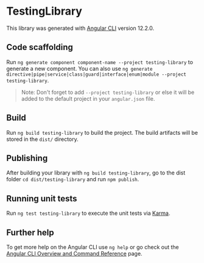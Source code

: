 # TestingLibrary

This library was generated with [Angular CLI](https://github.com/angular/angular-cli) version 12.2.0.

## Code scaffolding

Run `ng generate component component-name --project testing-library` to generate a new component. You can also use `ng generate directive|pipe|service|class|guard|interface|enum|module --project testing-library`.
> Note: Don't forget to add `--project testing-library` or else it will be added to the default project in your `angular.json` file. 

## Build

Run `ng build testing-library` to build the project. The build artifacts will be stored in the `dist/` directory.

## Publishing

After building your library with `ng build testing-library`, go to the dist folder `cd dist/testing-library` and run `npm publish`.

## Running unit tests

Run `ng test testing-library` to execute the unit tests via [Karma](https://karma-runner.github.io).

## Further help

To get more help on the Angular CLI use `ng help` or go check out the [Angular CLI Overview and Command Reference](https://angular.io/cli) page.

